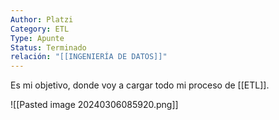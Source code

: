 ```yaml
---
Author: Platzi
Category: ETL
Type: Apunte
Status: Terminado
relación: "[[INGENIERÍA DE DATOS]]"
---
```

Es mi objetivo, donde voy a cargar todo mi proceso de [[ETL]].

![[Pasted image 20240306085920.png]]
